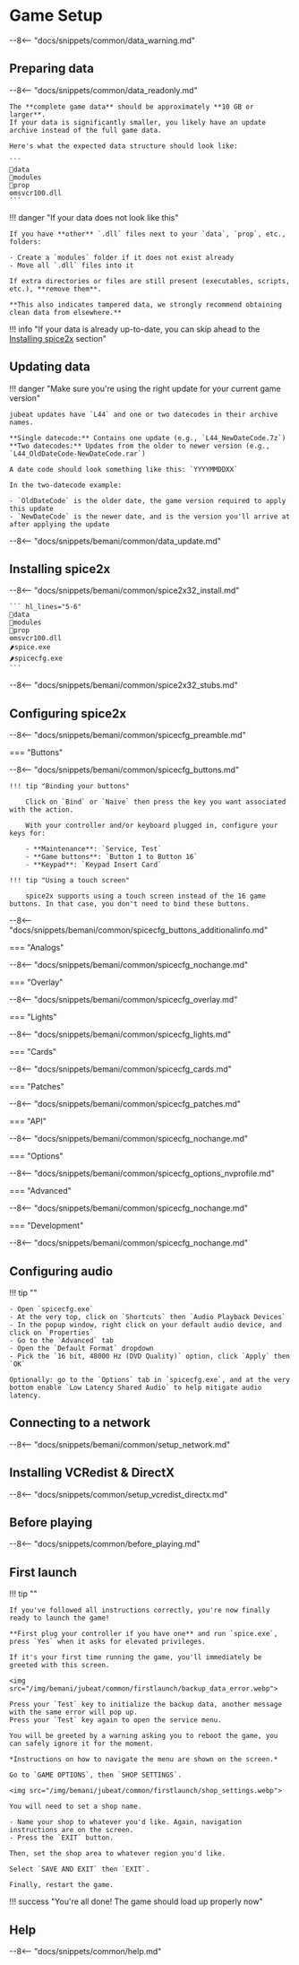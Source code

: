 # Game Setup

--8<-- "docs/snippets/common/data_warning.md"

## Preparing data

--8<-- "docs/snippets/common/data_readonly.md"

    The **complete game data** should be approximately **10 GB or larger**.  
    If your data is significantly smaller, you likely have an update archive instead of the full game data.

    Here's what the expected data structure should look like: 

    ```
    📂data
    📂modules
    📂prop
    ⚙️msvcr100.dll
    ```

!!! danger "If your data does not look like this"

    If you have **other** `.dll` files next to your `data`, `prop`, etc., folders:

    - Create a `modules` folder if it does not exist already
    - Move all `.dll` files into it

    If extra directories or files are still present (executables, scripts, etc.), **remove them**.

    **This also indicates tampered data, we strongly recommend obtaining clean data from elsewhere.**

!!! info "If your data is already up-to-date, you can skip ahead to the [Installing spice2x](#installing-spice2x) section"

## Updating data

!!! danger "Make sure you're using the right update for your current game version"

    jubeat updates have `L44` and one or two datecodes in their archive names.

    **Single datecode:** Contains one update (e.g., `L44_NewDateCode.7z`)  
    **Two datecodes:** Updates from the older to newer version (e.g., `L44_OldDateCode-NewDateCode.rar`)

    A date code should look something like this: `YYYYMMDDXX`

    In the two-datecode example:

    - `OldDateCode` is the older date, the game version required to apply this update
    - `NewDateCode` is the newer date, and is the version you'll arrive at after applying the update

--8<-- "docs/snippets/bemani/common/data_update.md"

## Installing spice2x

--8<-- "docs/snippets/bemani/common/spice2x32_install.md"

    ``` hl_lines="5-6"
    📂data
    📂modules
    📂prop
    ⚙️msvcr100.dll
    🌶️spice.exe
    🌶️spicecfg.exe
    ```

--8<-- "docs/snippets/bemani/common/spice2x32_stubs.md"

## Configuring spice2x

--8<-- "docs/snippets/bemani/common/spicecfg_preamble.md"

=== "Buttons"

--8<-- "docs/snippets/bemani/common/spicecfg_buttons.md"

    !!! tip "Binding your buttons"

        Click on `Bind` or `Naive` then press the key you want associated with the action.

        With your controller and/or keyboard plugged in, configure your keys for:  

        - **Maintenance**: `Service, Test`
        - **Game buttons**: `Button 1 to Button 16`
        - **Keypad**: `Keypad Insert Card`

    !!! tip "Using a touch screen" 

        spice2x supports using a touch screen instead of the 16 game buttons. In that case, you don't need to bind these buttons.
  
--8<-- "docs/snippets/bemani/common/spicecfg_buttons_additionalinfo.md"

=== "Analogs"

--8<-- "docs/snippets/bemani/common/spicecfg_nochange.md"

=== "Overlay"

--8<-- "docs/snippets/bemani/common/spicecfg_overlay.md"

=== "Lights"

--8<-- "docs/snippets/bemani/common/spicecfg_lights.md"

=== "Cards"

--8<-- "docs/snippets/bemani/common/spicecfg_cards.md"

=== "Patches"

--8<-- "docs/snippets/bemani/common/spicecfg_patches.md"

=== "API"

--8<-- "docs/snippets/bemani/common/spicecfg_nochange.md"

=== "Options"

--8<-- "docs/snippets/bemani/common/spicecfg_options_nvprofile.md"

=== "Advanced"

--8<-- "docs/snippets/bemani/common/spicecfg_nochange.md"

=== "Development"

--8<-- "docs/snippets/bemani/common/spicecfg_nochange.md"

## Configuring audio

!!! tip ""

    - Open `spicecfg.exe`
    - At the very top, click on `Shortcuts` then `Audio Playback Devices`
    - In the popup window, right click on your default audio device, and click on `Properties`
    - Go to the `Advanced` tab
    - Open the `Default Format` dropdown
    - Pick the `16 bit, 48000 Hz (DVD Quality)` option, click `Apply` then `OK`

    Optionally: go to the `Options` tab in `spicecfg.exe`, and at the very bottom enable `Low Latency Shared Audio` to help mitigate audio latency.

## Connecting to a network

--8<-- "docs/snippets/bemani/common/setup_network.md"

## Installing VCRedist & DirectX

--8<-- "docs/snippets/common/setup_vcredist_directx.md"

## Before playing

--8<-- "docs/snippets/common/before_playing.md"

## First launch

!!! tip ""

    If you've followed all instructions correctly, you're now finally ready to launch the game!

    **First plug your controller if you have one** and run `spice.exe`, press `Yes` when it asks for elevated privileges.

    If it's your first time running the game, you'll immediately be greeted with this screen.

    <img src="/img/bemani/jubeat/common/firstlaunch/backup_data_error.webp">

    Press your `Test` key to initialize the backup data, another message with the same error will pop up.  
    Press your `Test` key again to open the service menu.

    You will be greeted by a warning asking you to reboot the game, you can safely ignore it for the moment.

    *Instructions on how to navigate the menu are shown on the screen.*
  
    Go to `GAME OPTIONS`, then `SHOP SETTINGS`.

    <img src="/img/bemani/jubeat/common/firstlaunch/shop_settings.webp">

    You will need to set a shop name.
    
    - Name your shop to whatever you'd like. Again, navigation instructions are on the screen.
    - Press the `EXIT` button.

    Then, set the shop area to whatever region you'd like.

    Select `SAVE AND EXIT` then `EXIT`.

    Finally, restart the game.
    
!!! success "You're all done! The game should load up properly now"

## Help

--8<-- "docs/snippets/common/help.md"

